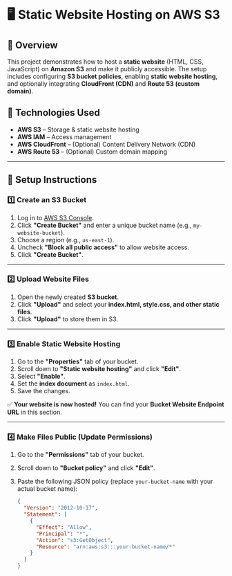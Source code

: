 # 🖥️ Static Website Hosting on AWS S3  

## 🌟 Overview  
This project demonstrates how to host a **static website** (HTML, CSS, JavaScript) on **Amazon S3** and make it publicly accessible. The setup includes configuring **S3 bucket policies**, enabling **static website hosting**, and optionally integrating **CloudFront (CDN)** and **Route 53 (custom domain)**.  

## 🚀 Technologies Used  
- **AWS S3** – Storage & static website hosting  
- **AWS IAM** – Access management  
- **AWS CloudFront** – (Optional) Content Delivery Network (CDN)  
- **AWS Route 53** – (Optional) Custom domain mapping  

---

## 📌 Setup Instructions  

### **1️⃣ Create an S3 Bucket**  
1. Log in to [AWS S3 Console](https://s3.console.aws.amazon.com/s3).  
2. Click **"Create Bucket"** and enter a unique bucket name (e.g., `my-website-bucket`).  
3. Choose a region (e.g., `us-east-1`).  
4. Uncheck **"Block all public access"** to allow website access.  
5. Click **"Create Bucket"**.  

---

### **2️⃣ Upload Website Files**  
1. Open the newly created **S3 bucket**.  
2. Click **"Upload"** and select your **index.html, style.css, and other static files**.  
3. Click **"Upload"** to store them in S3.  

---

### **3️⃣ Enable Static Website Hosting**  
1. Go to the **"Properties"** tab of your bucket.  
2. Scroll down to **"Static website hosting"** and click **"Edit"**.  
3. Select **"Enable"**.  
4. Set the **index document** as `index.html`.  
5. Save the changes.  

✅ **Your website is now hosted!** You can find your **Bucket Website Endpoint URL** in this section.  

---

### **4️⃣ Make Files Public (Update Permissions)**  
1. Go to the **"Permissions"** tab of your bucket.  
2. Scroll down to **"Bucket policy"** and click **"Edit"**.  
3. Paste the following JSON policy (replace `your-bucket-name` with your actual bucket name):  

   ```json
   {
     "Version": "2012-10-17",
     "Statement": [
       {
         "Effect": "Allow",
         "Principal": "*",
         "Action": "s3:GetObject",
         "Resource": "arn:aws:s3:::your-bucket-name/*"
       }
     ]
   }
